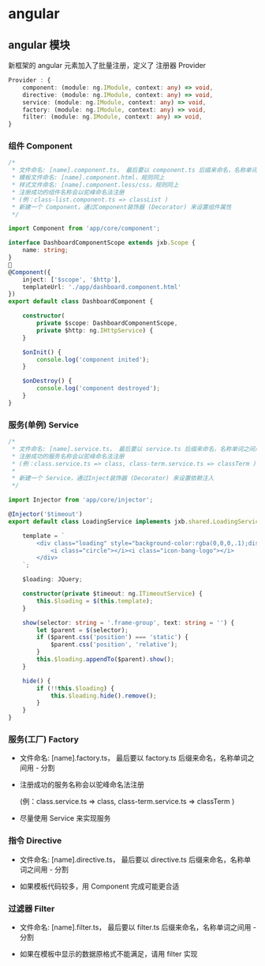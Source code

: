 # angular 


## angular 模块

新框架的 angular 元素加入了批量注册，定义了 注册器 Provider 

```typescript
Provider : { 
    component: (module: ng.IModule, context: any) => void,
    directive: (module: ng.IModule, context: any) => void,
    service: (module: ng.IModule, context: any) => void,
    factory: (module: ng.IModule, context: any) => void,
    filter: (module: ng.IModule, context: any) => void,
}
```
 
### 组件 Component

```typescript
/*  
 * 文件命名: [name].component.ts， 最后要以 component.ts 后缀来命名，名称单词之间用 - 分割
 * 模板文件命名: [name].component.html，规则同上
 * 样式文件命名: [name].component.less/css，规则同上
 * 注册成功的组件名称会以驼峰命名法注册 
 * (例：class-list.component.ts => classList )
 * 新建一个 Component，通过Component装饰器 (Decorator) 来设置组件属性
 */

import Component from 'app/core/component';

interface DashboardComponentScope extends jxb.Scope {
    name: string;
}

@Component({
    inject: ['$scope', '$http'],
    templateUrl: './app/dashboard.component.html'
})
export default class DashboardComponent {

    constructor(
        private $scope: DashboardComponentScope,
        private $http: ng.IHttpService) {
    }

    $onInit() {
        console.log('component inited');
    }

    $onDestroy() {
        console.log('component destroyed');
    }
}

```

### 服务(单例) Service

```typescript
/*  
 * 文件命名: [name].service.ts， 最后要以 service.ts 后缀来命名，名称单词之间用 - 分割
 * 注册成功的服务名称会以驼峰命名法注册
 * (例：class.service.ts => class, class-term.service.ts => classTerm )
 * 
 * 新建一个 Service，通过Inject装饰器 (Decorator) 来设置依赖注入
 */

import Injector from 'app/core/injector';

@Injector('$timeout')
export default class LoadingService implements jxb.shared.LoadingService {

    template = `
        <div class="loading" style="background-color:rgba(0,0,0,.1);display: none;">
            <i class="circle"></i><i class="icon-bang-logo"></i>
        </div>
    `;

    $loading: JQuery;

    constructor(private $timeout: ng.ITimeoutService) {
        this.$loading = $(this.template);
    }

    show(selector: string = '.frame-group', text: string = '') {
        let $parent = $(selector);
        if ($parent.css('position') === 'static') {
            $parent.css('position', 'relative');
        }
        this.$loading.appendTo($parent).show();
    }

    hide() {
        if (!!this.$loading) {
            this.$loading.hide().remove();
        }
    }
}

```

### 服务(工厂) Factory

*   文件命名: [name].factory.ts， 最后要以 factory.ts 后缀来命名，名称单词之间用 - 分割

*   注册成功的服务名称会以驼峰命名法注册

    (例：class.service.ts => class, class-term.service.ts => classTerm )

*   尽量使用 Service 来实现服务

### 指令 Directive

*   文件命名: [name].directive.ts， 最后要以 directive.ts 后缀来命名，名称单词之间用 - 分割

*   如果模板代码较多，用 Component 完成可能更合适

### 过滤器 Filter

*   文件命名: [name].filter.ts， 最后要以 filter.ts 后缀来命名，名称单词之间用 - 分割

*   如果在模板中显示的数据原格式不能满足，请用 filter 实现
